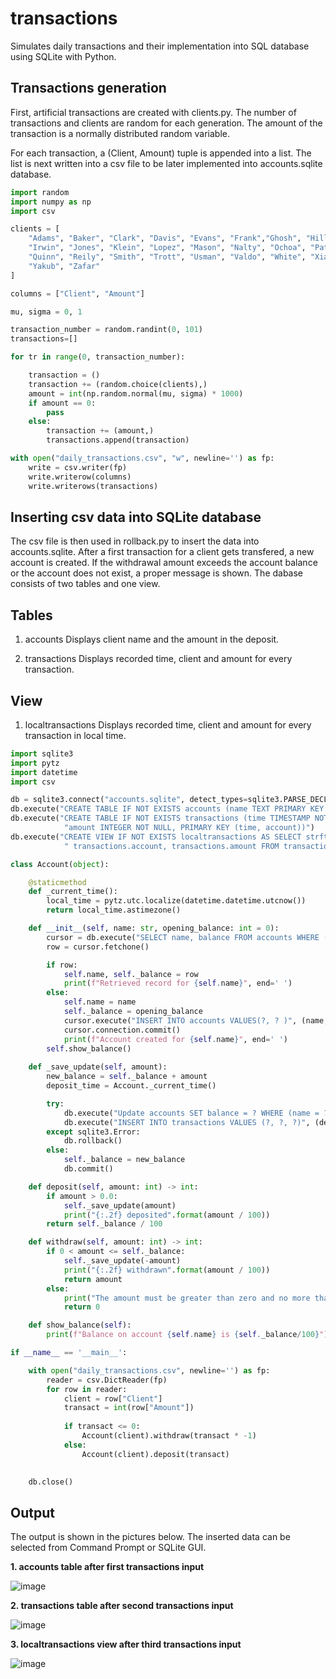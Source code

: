 # transactions
Simulates daily transactions and their implementation into SQL database using SQLite with Python.

Transactions generation
-----

First, artificial transactions are created with clients.py. The number of transactions and clients are random for each generation.
The amount of the transaction is a normally distributed random variable.

For each transaction, a (Client, Amount) tuple is appended into a list.
The list is next written into a csv file to be later implemented into accounts.sqlite database.

```python
import random
import numpy as np
import csv

clients = [
    "Adams", "Baker", "Clark", "Davis", "Evans", "Frank","Ghosh", "Hills", 
    "Irwin", "Jones", "Klein", "Lopez", "Mason", "Nalty", "Ochoa", "Patel", 
    "Quinn", "Reily", "Smith", "Trott", "Usman", "Valdo", "White", "Xiang",
    "Yakub", "Zafar"
]

columns = ["Client", "Amount"]

mu, sigma = 0, 1

transaction_number = random.randint(0, 101)
transactions=[]

for tr in range(0, transaction_number):

    transaction = ()
    transaction += (random.choice(clients),)
    amount = int(np.random.normal(mu, sigma) * 1000)
    if amount == 0:
        pass
    else:
        transaction += (amount,)
        transactions.append(transaction)

with open("daily_transactions.csv", "w", newline='') as fp:
    write = csv.writer(fp)
    write.writerow(columns)
    write.writerows(transactions)
```

Inserting csv data into SQLite database
-----

The csv file is then used in rollback.py to insert the data into accounts.sqlite. After a first transaction for a client gets transfered, a new account is created.
If the withdrawal amount exceeds the account balance or the account does not exist, a proper message is shown.
The dabase consists of two tables and one view.

Tables
-------
1. accounts
    Displays client name and the amount in the deposit.

2. transactions
    Displays recorded time, client and amount for every transaction.

View
-----
1. localtransactions
    Displays recorded time, client and amount for every transaction in local time.

```python
import sqlite3
import pytz
import datetime
import csv

db = sqlite3.connect("accounts.sqlite", detect_types=sqlite3.PARSE_DECLTYPES)
db.execute("CREATE TABLE IF NOT EXISTS accounts (name TEXT PRIMARY KEY NOT NULL, balance INTEGER NOT NULL)")
db.execute("CREATE TABLE IF NOT EXISTS transactions (time TIMESTAMP NOT NULL, account TEXT NOT NULL,"
            "amount INTEGER NOT NULL, PRIMARY KEY (time, account))")
db.execute("CREATE VIEW IF NOT EXISTS localtransactions AS SELECT strftime('%Y-%m-%d %H:%M:%f', transactions.time, 'localtime') AS localtime,"
            " transactions.account, transactions.amount FROM transactions ORDER BY transactions.time")

class Account(object):

    @staticmethod
    def _current_time():
        local_time = pytz.utc.localize(datetime.datetime.utcnow())
        return local_time.astimezone()

    def __init__(self, name: str, opening_balance: int = 0):
        cursor = db.execute("SELECT name, balance FROM accounts WHERE (name = ?)", (name, ))
        row = cursor.fetchone()

        if row:
            self.name, self._balance = row
            print(f"Retrieved record for {self.name}", end=' ')
        else:
            self.name = name
            self._balance = opening_balance
            cursor.execute("INSERT INTO accounts VALUES(?, ? )", (name, opening_balance))
            cursor.connection.commit()
            print(f"Account created for {self.name}", end=' ')
        self.show_balance()
    
    def _save_update(self, amount):
        new_balance = self._balance + amount
        deposit_time = Account._current_time()

        try:
            db.execute("Update accounts SET balance = ? WHERE (name = ?)", (new_balance, self.name))
            db.execute("INSERT INTO transactions VALUES (?, ?, ?)", (deposit_time, self.name, amount))
        except sqlite3.Error:
            db.rollback()
        else: 
            self._balance = new_balance
            db.commit()

    def deposit(self, amount: int) -> int:
        if amount > 0.0:
            self._save_update(amount)
            print("{:.2f} deposited".format(amount / 100))
        return self._balance / 100

    def withdraw(self, amount: int) -> int:
        if 0 < amount <= self._balance:
            self._save_update(-amount)
            print("{:.2f} withdrawn".format(amount / 100))
            return amount
        else:
            print("The amount must be greater than zero and no more than your account balance")
            return 0

    def show_balance(self):
        print(f"Balance on account {self.name} is {self._balance/100}")

if __name__ == '__main__':

    with open("daily_transactions.csv", newline='') as fp:
        reader = csv.DictReader(fp)
        for row in reader:
            client = row["Client"]
            transact = int(row["Amount"])
            
            if transact <= 0:
                Account(client).withdraw(transact * -1)
            else:
                Account(client).deposit(transact)
            

    db.close()
```
Output
------
The output is shown in the pictures below. The inserted data can be selected from Command Prompt or SQLite GUI.

**1. accounts table after first transactions input**

![image](https://user-images.githubusercontent.com/126695578/222451262-88ed64ea-340f-4bc3-b9cf-5dab1e57292f.png)

**2. transactions table after second transactions input**

![image](https://user-images.githubusercontent.com/126695578/222452381-21697fdb-4882-4072-a94e-07df4659c673.png)

**3. localtransactions view after third transactions input**

![image](https://user-images.githubusercontent.com/126695578/222452906-705c714b-71e2-455a-a9b0-116e51d83134.png)




